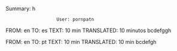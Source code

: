 Summary: h

					   User: pornpatn

FROM: en TO: es
TEXT: 10 min
TRANSLATED: 10 minutos bcdefggh

FROM: en TO: pt
TEXT: 10 min
TRANSLATED: 10 min bcdefgh
